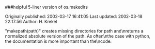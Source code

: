 ###helpful 5-liner version of os.makedirs

Originally published: 2002-03-17 16:41:05
Last updated: 2002-03-18 22:17:56
Author: H. Krekel

"makepath(path)" creates missing directories for path and\nreturns a normalized absolute version of the path. As often\nthe case with python, the documentation is more important than the\ncode.